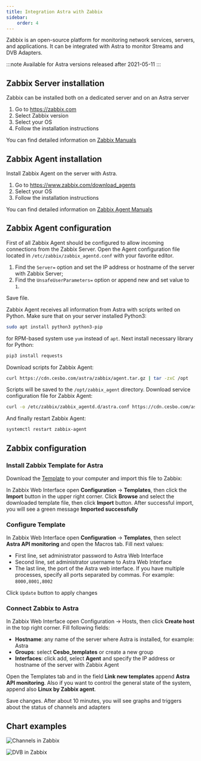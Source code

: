 ```yaml
---
title: Integration Astra with Zabbix
sidebar:
    order: 4
---
```


Zabbix is an open-source platform for monitoring network services, servers, and applications. It can be integrated with Astra to monitor Streams and DVB Adapters.

:::note
Available for Astra versions released after 2021-05-11
:::

## Zabbix Server installation

Zabbix can be installed both on a dedicated server and on an Astra server

1. Go to https://zabbix.com
2. Select Zabbix version
3. Select your OS
4. Follow the installation instructions

You can find detailed information on [Zabbix Manuals](https://www.zabbix.com/manuals)

## Zabbix Agent installation

Install Zabbix Agent on the server with Astra.

1. Go to https://www.zabbix.com/download_agents
2. Select your OS
3. Follow the installation instructions

You can find detailed information on [Zabbix Agent Manuals](https://www.zabbix.com/documentation/current/manual/concepts/agent)

## Zabbix Agent configuration

First of all Zabbix Agent should be configured to allow incoming connections from the Zabbix Server. Open the Agent configuration file located in `/etc/zabbix/zabbix_agentd.conf` with your favorite editor.

1. Find the `Server=` option and set the IP address or hostname of the server with Zabbix Server;
2. Find the `UnsafeUserParameters=` option or append new and set value to `1`.

Save file.

Zabbix Agent receives all information from Astra with scripts writed on Python. Make sure that on your server installed Python3:

```sh
sudo apt install python3 python3-pip
```

for RPM-based system use `yum` instead of `apt`. Next install necessary library for Python:

```sh
pip3 install requests
```

Download scripts for Zabbix Agent:

```sh
curl https://cdn.cesbo.com/astra/zabbix/agent.tar.gz | tar -zxC /opt
```

Scripts will be saved to the `/opt/zabbix_agent` directory. Download service configuration file for Zabbix Agent:

```sh
curl -o /etc/zabbix/zabbix_agentd.d/astra.conf https://cdn.cesbo.com/astra/zabbix/astra.conf
```

And finally restart Zabbix Agent:

```sh
systemctl restart zabbix-agent
```

## Zabbix configuration

### Install Zabbix Template for Astra

Download the [Template](https://cdn.cesbo.com/astra/zabbix/zbx_astra.xml) to your computer and import this file to Zabbix:

In Zabbix Web Interface open **Configuration** → **Templates**, then click the **Import** button in the upper right corner. Click **Browse** and select the downloaded template file, then click **Import** button. After successful import, you will see a green message **Imported successfully**

### Configure Template

In Zabbix Web Interface open **Configuration** → **Templates**, then select **Astra API monitoring** and open the Macros tab. Fill next values:

- First line, set administrator password to Astra Web Interface
- Second line, set administrator username to Astra Web Interface
- The last line, the port of the Astra web interface. If you have multiple processes, specify all ports separated by commas. For example: `8000,8001,8002`

Click `Update` button to apply changes

### Connect Zabbix to Astra

In Zabbix Web Interface open Configuration → Hosts, then click **Create host** in the top right corner. Fill following fields:

- **Hostname**: any name of the server where Astra is installed, for example: Astra
- **Groups**: select **Cesbo_templates** or create a new group
- **Interfaces**: click add, select **Agent** and specify the IP address or hostname of the server with Zabbix Agent

Open the Templates tab and in the field **Link new templates** append **Astra API monitoring**. Also if you want to control the general state of the system, append also **Linux by Zabbix agent**.

Save changes. After about 10 minutes, you will see graphs and triggers about the status of channels and adapters

## Chart examples

![Channels in Zabbix](https://cdn.cesbo.com/help/astra/monitoring/export/zabbix/zabbix-channel.png)

![DVB in Zabbix](https://cdn.cesbo.com/help/astra/monitoring/export/zabbix/zabbix-dvb.png)
